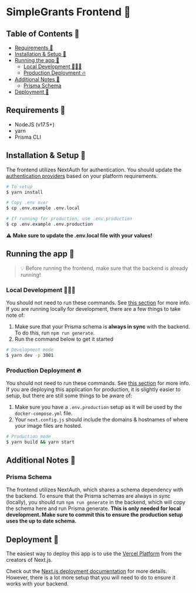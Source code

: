 # SimpleGrants Frontend 📱 <!-- omit from toc -->

## Table of Contents 📒 <!-- omit from toc -->

- [Requirements 📝](#requirements-%F0%9F%93%9D)
- [Installation \& Setup 🧪](#installation--setup-%F0%9F%A7%AA)
- [Running the app 🚀](#running-the-app-%F0%9F%9A%80)
  - [Local Development 👨🏻‍💻](#local-development-%F0%9F%91%A8%F0%9F%8F%BB%E2%80%8D%F0%9F%92%BB)
  - [Production Deployment 🔥](#production-deployment-%F0%9F%94%A5)
- [Additional Notes 🧠](#additional-notes-%F0%9F%A7%A0)
  - [Prisma Schema](#prisma-schema)
- [Deployment 🚀](#deployment-%F0%9F%9A%80)

## Requirements 📝

- NodeJS (v17.5+)
- yarn
- Prisma CLI

## Installation & Setup 🧪

The frontend utilizes NextAuth for authentication. You should update the [authentication providers](./pages/api/auth/[...nextauth].ts) based on your platform requirements.

```bash
# To setup
$ yarn install

# Copy .env over
$ cp .env.example .env.local

# If running for production, use .env.production
$ cp .env.example .env.production

```

⚠️ **Make sure to update the .env.local file with your values!**

## Running the app 🚀

> 💡 Before running the frontend, make sure that the backend is already running!

### Local Development 👨🏻‍💻

You should not need to run these commands. See [this section](../README.md#deployment-configuration-%F0%9F%9A%80) for more info.
If you are running locally for development, there are a few things to take note of:

1. Make sure that your Prisma schema is **always in sync** with the backend. To do this, run `npm run generate`.
2. Run the command below to get it started

```bash
# Development mode
$ yarn dev -p 3001
```

### Production Deployment 🔥

You should not need to run these commands. See [this section](../README.md#deployment-configuration-%F0%9F%9A%80) for more info.
If you are deploying this application for production, it is slightly easier to setup, but there are still some things to be aware of:

1. Make sure you have a `.env.production` setup as it will be used by the `docker-compose.yml` file.
2. Your `next.config.js` should include the domains & hostnames of where your image files are hosted.

```bash
# Production mode
$ yarn build && yarn start
```

## Additional Notes 🧠

### Prisma Schema

The frontend utilizes NextAuth, which shares a schema dependency with the backend. To ensure that the Prisma schemas are always in sync (locally), you should run `npm run generate` in the backend, which will copy the schema here and run Prisma generate. **This is only needed for local development. Make sure to commit this to ensure the production setup uses the up to date schema.**

## Deployment 🚀

The easiest way to deploy this app is to use the [Vercel Platform](https://vercel.com/new?utm_medium=default-template&filter=next.js&utm_source=create-next-app&utm_campaign=create-next-app-readme) from the creators of Next.js.

Check out the [Next.js deployment documentation](https://nextjs.org/docs/deployment) for more details. However, there is a lot more setup that you will need to do to ensure it works with your backend.
